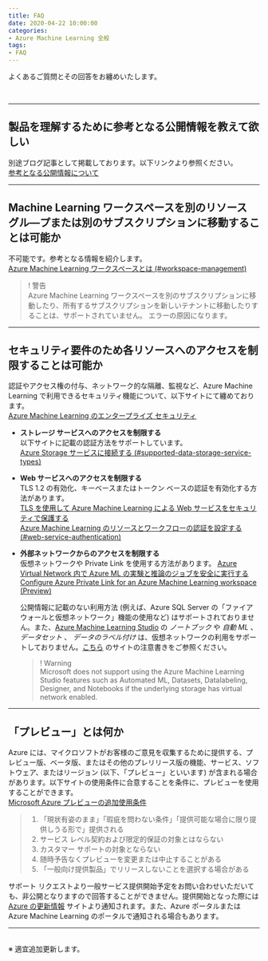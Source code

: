 ```yaml
---
title: FAQ
date: 2020-04-22 10:00:00
categories:
- Azure Machine Learning 全般
tags:
- FAQ
---
```


よくあるご質問とその回答をお纏めいたします。
<!-- more -->
<br>

***
## 製品を理解するために参考となる公開情報を教えて欲しい

別途ブログ記事として掲載しております。以下リンクより参照ください。  
[参考となる公開情報について](https://jpmlblog.github.io/blog/2020/04/22/reference-websites/)  

***
## Machine Learning ワークスペースを別のリソース グル―プまたは別のサブスクリプションに移動することは可能か  

不可能です。参考となる情報を紹介します。  
[Azure Machine Learning ワークスペースとは (#workspace-management)](https://docs.microsoft.com/ja-jp/azure/machine-learning/concept-workspace#workspace-management)  
> ! 警告  
Azure Machine Learning ワークスペースを別のサブスクリプションに移動したり、所有するサブスクリプションを新しいテナントに移動したりすることは、サポートされていません。 エラーの原因になります。  

***
## セキュリティ要件のため各リソースへのアクセスを制限することは可能か  

認証やアクセス権の付与、ネットワーク的な隔離、監視など、Azure Machine Learning で利用できるセキュリティ機能について、以下サイトにて纏めております。  
[Azure Machine Learning のエンタープライズ セキュリティ](https://docs.microsoft.com/ja-jp/azure/machine-learning/concept-enterprise-security)

- **ストレージ サービスへのアクセスを制限する**  
   以下サイトに記載の認証方法をサポートしています。  
   [Azure Storage サービスに接続する (#supported-data-storage-service-types)](https://docs.microsoft.com/ja-jp/azure/machine-learning/how-to-access-data#supported-data-storage-service-types)

- **Web サービスへのアクセスを制限する**  
   TLS 1.2 の有効化、キーベースまたはトークン ベースの認証を有効化する方法があります。  
   [TLS を使用して Azure Machine Learning による Web サービスをセキュリティで保護する](https://docs.microsoft.com/ja-jp/azure/machine-learning/how-to-secure-web-service)  
   [Azure Machine Learning のリソースとワークフローの認証を設定する (#web-service-authentication)](https://docs.microsoft.com/ja-jp/azure/machine-learning/how-to-setup-authentication#web-service-authentication)  

- **外部ネットワークからのアクセスを制限する**  
   仮想ネットワークや Private Link を使用する方法があります。
   [Azure Virtual Network 内で Azure ML の実験と推論のジョブを安全に実行する](https://docs.microsoft.com/ja-jp/azure/machine-learning/how-to-enable-virtual-network)  
   [Configure Azure Private Link for an Azure Machine Learning workspace (Preview)](https://docs.microsoft.com/ja-jp/azure/machine-learning/how-to-configure-private-link)  

   公開情報に記載のない利用方法 (例えば、Azure SQL Server の「ファイアウォールと仮想ネットワーク」機能の使用など) はサポートされておりません。また、[Azure Machine Learning Studio](https://ml.azure.com/) の *ノートブック* や *自動 ML* 、 *データセット* 、 *データのラベル付け* は、仮想ネットワークの利用をサポートしておりません。[こちら](https://docs.microsoft.com/en-us/azure/machine-learning/how-to-enable-virtual-network) のサイトの注意書きをご参照ください。  
   > ! Warning  
   Microsoft does not support using the Azure Machine Learning Studio features such as Automated ML, Datasets, Datalabeling, Designer, and Notebooks if the underlying storage has virtual network enabled.

***
## 「プレビュー」とは何か

Azure には、マイクロソフトがお客様のご意見を収集するために提供する、プレビュー版、ベータ版、またはその他のプレリリース版の機能、サービス、ソフトウェア、またはリージョン (以下、「プレビュー」といいます) が含まれる場合があります。以下サイトの使用条件に合意することを条件に、プレビューを使用することができます。  
[Microsoft Azure プレビューの追加使用条件](https://azure.microsoft.com/ja-jp/support/legal/preview-supplemental-terms/)    
   > 1. 「現状有姿のまま」「瑕疵を問わない条件」「提供可能な場合に限り提供しうる形で」提供される  
   > 2. サービス レベル契約および限定的保証の対象とはならない
   > 3. カスタマー サポートの対象とならない
   > 4. 随時予告なくプレビューを変更または中止することがある
   > 5. 「一般向け提供製品」でリリースしないことを選択する場合がある

サポート リクエストより一般サービス提供開始予定をお問い合わせいただいても、非公開となりますので回答することができません。提供開始となった際には [Azure の更新情報](https://azure.microsoft.com/ja-jp/updates/?status=nowavailable&product=machine-learning-service,machine-learning-studio) サイトより通知されます。また、Azure ポータルまたは Azure Machine Learning のポータルで通知される場合もあります。  

***
<br>
※ 適宜追加更新します。
